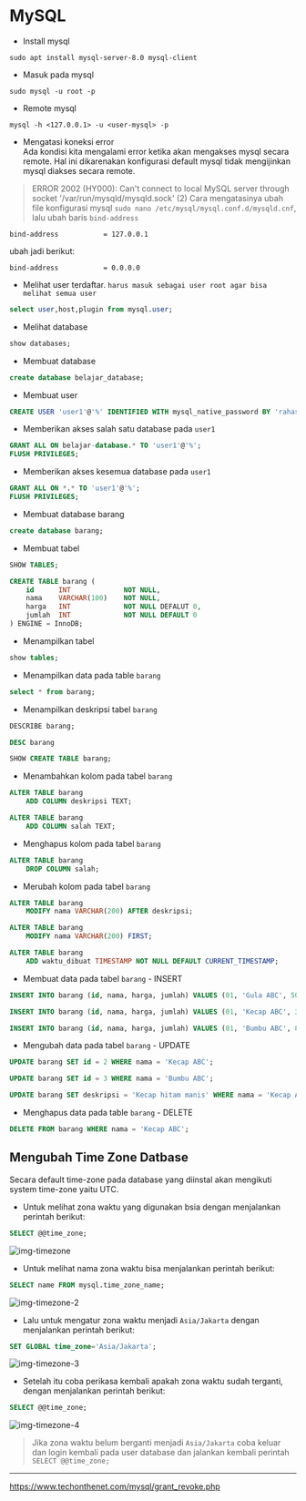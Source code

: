 # MySQL
* Install mysql
```
sudo apt install mysql-server-8.0 mysql-client
```
* Masuk pada mysql
```
sudo mysql -u root -p
```
* Remote mysql
```
mysql -h <127.0.0.1> -u <user-mysql> -p
```
* Mengatasi koneksi error  
Ada kondisi kita mengalami error ketika akan mengakses mysql secara remote. Hal ini dikarenakan konfigurasi default mysql tidak mengijinkan mysql diakses secara remote.
> ERROR 2002 (HY000): Can't connect to local MySQL server through socket '/var/run/mysqld/mysqld.sock' (2)
Cara mengatasinya ubah file konfigurasi mysql `sudo nano /etc/mysql/mysql.conf.d/mysqld.cnf`, lalu ubah baris `bind-address`
```
bind-address           = 127.0.0.1
```
ubah jadi berikut:
```
bind-address           = 0.0.0.0
```
* Melihat user terdaftar. `harus masuk sebagai user root agar bisa melihat semua user`
```sql
select user,host,plugin from mysql.user;
```
* Melihat database
```sql
show databases;
```
* Membuat database
```sql
create database belajar_database;
```
* Membuat user
```sql
CREATE USER 'user1'@'%' IDENTIFIED WITH mysql_native_password BY 'rahasia';
```
* Memberikan akses salah satu database pada `user1`
```sql
GRANT ALL ON belajar-database.* TO 'user1'@'%';
FLUSH PRIVILEGES;
```
* Memberikan akses kesemua database pada `user1`
```sql
GRANT ALL ON *.* TO 'user1'@'%';
FLUSH PRIVILEGES;
```
* Membuat database barang
```sql
create database barang;
```
* Membuat tabel
```sql
SHOW TABLES;

CREATE TABLE barang (
    id      INT             NOT NULL,
    nama    VARCHAR(100)    NOT NULL,
    harga   INT             NOT NULL DEFALUT 0,
    jumlah  INT             NOT NULL DEFAULT 0
) ENGINE = InnoDB;
```
* Menampilkan tabel 
```sql
show tables;
```
* Menampilkan data pada table `barang`
```sql
select * from barang;
```
* Menampilkan deskripsi tabel `barang` 
```sql
DESCRIBE barang;

DESC barang

SHOW CREATE TABLE barang;
```
* Menambahkan kolom pada tabel `barang`
```sql
ALTER TABLE barang
    ADD COLUMN deskripsi TEXT;

ALTER TABLE barang
    ADD COLUMN salah TEXT;
```
* Menghapus kolom pada tabel `barang`
```sql
ALTER TABLE barang
    DROP COLUMN salah;
```
* Merubah kolom pada tabel `barang`
```sql
ALTER TABLE barang
    MODIFY nama VARCHAR(200) AFTER deskripsi;

ALTER TABLE barang
    MODIFY nama VARCHAR(200) FIRST;

ALTER TABLE barang
    ADD waktu_dibuat TIMESTAMP NOT NULL DEFAULT CURRENT_TIMESTAMP;
```
* Membuat data pada tabel `barang` - INSERT
```sql
INSERT INTO barang (id, nama, harga, jumlah) VALUES (01, 'Gula ABC', 5000, 5);

INSERT INTO barang (id, nama, harga, jumlah) VALUES (01, 'Kecap ABC', 3000, 15);

INSERT INTO barang (id, nama, harga, jumlah) VALUES (01, 'Bumbu ABC', 8000, 25);
```
* Mengubah data pada tabel `barang` - UPDATE
```sql
UPDATE barang SET id = 2 WHERE nama = 'Kecap ABC';

UPDATE barang SET id = 3 WHERE nama = 'Bumbu ABC';

UPDATE barang SET deskripsi = 'Kecap hitam manis' WHERE nama = 'Kecap ABC';
```
* Menghapus data pada table `barang` - DELETE
```sql
DELETE FROM barang WHERE nama = 'Kecap ABC';
```
## Mengubah Time Zone Datbase
Secara default time-zone pada database yang diinstal akan mengikuti system time-zone yaitu UTC. 
* Untuk melihat zona waktu yang digunakan bsia dengan menjalankan perintah berikut:
```sql
SELECT @@time_zone;
```
![img-timezone]()  

* Untuk melihat nama zona waktu bisa menjalankan perintah berikut:
```sql
SELECT name FROM mysql.time_zone_name;
```
![img-timezone-2]()  

* Lalu untuk mengatur zona waktu menjadi `Asia/Jakarta` dengan menjalankan perintah berikut:
```sql
SET GLOBAL time_zone='Asia/Jakarta';
```
![img-timezone-3]()  

* Setelah itu coba perikasa kembali apakah zona waktu sudah terganti, dengan menjalankan perintah berikut: 
```sql
SELECT @@time_zone;
```
![img-timezone-4]()  

> Jika zona waktu belum berganti menjadi `Asia/Jakarta` coba keluar dan login kembali pada user database dan jalankan kembali perintah `SELECT @@time_zone;`



---
https://www.techonthenet.com/mysql/grant_revoke.php

